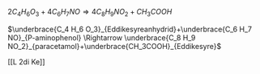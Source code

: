 $2C_4 H_6 O_3+4C_6 H_7 NO \Rightarrow 4C_8 H_9 NO_2+CH_3 COOH$

$\underbrace{C_4 H_6 O_3}_{Eddikesyreanhydrid}+\underbrace{C_6 H_7 NO}_{P-aminophenol} \Rightarrow \underbrace{C_8 H_9 NO_2}_{paracetamol}+\underbrace{CH_3COOH}_{Eddikesyre}$

[[L 2di Ke]]
